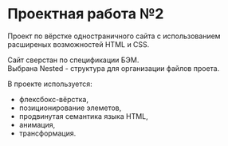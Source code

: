 # Проектная работа №2
Проект по вёрстке одностраничного сайта с использованием расширеных возможностей HTML и CSS.  

Сайт сверстан по спецификации БЭМ.  
Выбрана Nested - структура для организации файлов проета.  
  
  В проекте используется:
* флексбокс-вёрстка, 
* позиционирование элеметов, 
* продвинутая семантика языка HTML,
* анимация,
* трансформация.